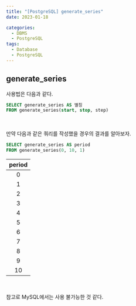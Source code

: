 ```yaml
---
title: "[PostgreSQL] generate_series"
date: 2023-01-18

categories:
  - DBMS
  - PostgreSQL
tags:
  - Database
  - PostgreSQL
---
```


## generate_series
사용법은 다음과 같다.
```sql
SELECT generate_series AS 별칭
FROM generate_series(start, stop, step)
```

<br>

만약 다음과 같은 쿼리를 작성했을 경우의 결과를 알아보자.
```sql
SELECT generate_series AS period
FROM generate_series(0, 10, 1)
```
|period|
|:---:|
|0|
|1|
|2|
|3|
|4|
|5|
|6|
|7|
|8|
|9|
|10|

<br>

참고로 MySQL에서는 사용 불가능한 것 같다.
